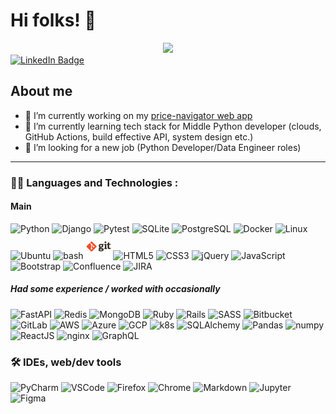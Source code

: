 <head>
  <link rel="stylesheet" href="https://cdn.jsdelivr.net/gh/devicons/devicon@v2.15.1/devicon.min.css">
</head>

# Hi folks! 👋

<!--
**ivanprytula/ivanprytula** is a ✨ _special_ ✨ repository because its `README.md` (this file) appears on your GitHub profile.

Here are some ideas to get you started:

- 🔭 I’m currently working on ...
- 🌱 I’m currently learning ...
- 👯 I’m looking to collaborate on ...
- 🤔 I’m looking for help with ...
- 💬 Ask me about ...
- 📫 How to reach me: ...
- 😄 Pronouns: ...
- ⚡ Fun fact: ...
-->
<div id="header" align="center">
  <img src="https://media.giphy.com/media/M9gbBd9nbDrOTu1Mqx/giphy.gif" width="100"/>
</div>

<div id="badges">
  <a href="https://www.linkedin.com/in/ivan-prytula/">
    <img src="https://img.shields.io/badge/LinkedIn-blue?style=for-the-badge&logo=linkedin&logoColor=white" alt="LinkedIn Badge"/>
  </a>
</div>

## About me
- 🔭 I’m currently working on my [price-navigator web app](https://github.com/ivanprytula/price-navigator)
- 🌱 I’m currently learning tech stack for Middle Python developer (clouds, GitHub Actions, build effective API, system design etc.)
- 🤔 I’m looking for a new job (Python Developer/Data Engineer roles)

---

### 👨‍💻 Languages and Technologies :  

#### Main

<div>
    <img src="https://cdn.jsdelivr.net/gh/devicons/devicon/icons/python/python-original-wordmark.svg" alt="Python" width="40" height="40" />
    <img src="https://cdn.jsdelivr.net/gh/devicons/devicon/icons/django/django-plain-wordmark.svg" alt="Django" width="40" height="40" />
    <img src="https://cdn.jsdelivr.net/gh/devicons/devicon/icons/pytest/pytest-original-wordmark.svg" alt="Pytest" width="40" height="40" />
    <img src="https://cdn.jsdelivr.net/gh/devicons/devicon/icons/sqlite/sqlite-original-wordmark.svg" alt="SQLite" width="40" height="40" />
    <img src="https://cdn.jsdelivr.net/gh/devicons/devicon/icons/postgresql/postgresql-original-wordmark.svg" alt="PostgreSQL" width="40" height="40" />
    <img src="https://cdn.jsdelivr.net/gh/devicons/devicon/icons/docker/docker-original-wordmark.svg" alt="Docker" width="40" height="40" /> 
    <img src="https://cdn.jsdelivr.net/gh/devicons/devicon/icons/linux/linux-original.svg" alt="Linux" width="40" height="40" />
    <img src="https://cdn.jsdelivr.net/gh/devicons/devicon/icons/ubuntu/ubuntu-plain-wordmark.svg" alt="Ubuntu" width="40" height="40" />    
    <img src="https://cdn.jsdelivr.net/gh/devicons/devicon/icons/bash/bash-original.svg" alt="bash" width="40" height="40" />
    <img src="https://github.com/devicons/devicon/blob/master/icons/git/git-original-wordmark.svg" alt="Git" width="40" height="40" />
    <img src="https://cdn.jsdelivr.net/gh/devicons/devicon/icons/html5/html5-original-wordmark.svg" alt="HTML5" width="40" height="40" />
    <img src="https://cdn.jsdelivr.net/gh/devicons/devicon/icons/css3/css3-original-wordmark.svg" alt="CSS3" width="40" height="40" />
    <img src="https://cdn.jsdelivr.net/gh/devicons/devicon/icons/jquery/jquery-original-wordmark.svg" alt="jQuery" width="40" height="40" />
    <img src="https://cdn.jsdelivr.net/gh/devicons/devicon/icons/javascript/javascript-original.svg" alt="JavaScript" width="40" height="40" />
    <img src="https://cdn.jsdelivr.net/gh/devicons/devicon/icons/bootstrap/bootstrap-original-wordmark.svg" alt="Bootstrap" width="40" height="40" />
    <img src="https://cdn.jsdelivr.net/gh/devicons/devicon/icons/confluence/confluence-original.svg" alt="Confluence" width="40" height="40" />   
    <img src="https://cdn.jsdelivr.net/gh/devicons/devicon/icons/jira/jira-original-wordmark.svg" alt="JIRA" width="40" height="40" />
</div>

##### Had some experience / worked with occasionally

<div>
    <img src="https://cdn.jsdelivr.net/gh/devicons/devicon/icons/fastapi/fastapi-original-wordmark.svg" alt="FastAPI" width="40" height="40" />
    <img src="https://cdn.jsdelivr.net/gh/devicons/devicon/icons/redis/redis-original-wordmark.svg" alt="Redis" width="40" height="40" />
    <img src="https://cdn.jsdelivr.net/gh/devicons/devicon/icons/mongodb/mongodb-original-wordmark.svg" alt="MongoDB" width="40" height="40" />
    <img src="https://cdn.jsdelivr.net/gh/devicons/devicon/icons/ruby/ruby-original-wordmark.svg" alt="Ruby" width="40" height="40" />
    <img src="https://cdn.jsdelivr.net/gh/devicons/devicon/icons/rails/rails-original-wordmark.svg" alt="Rails" width="40" height="40" />
    <img src="https://cdn.jsdelivr.net/gh/devicons/devicon/icons/sass/sass-original.svg" alt="SASS" width="40" height="40" />
    <img src="https://cdn.jsdelivr.net/gh/devicons/devicon/icons/bitbucket/bitbucket-original-wordmark.svg" alt="Bitbucket" width="40" height="40" />
    <img src="https://cdn.jsdelivr.net/gh/devicons/devicon/icons/gitlab/gitlab-original-wordmark.svg" alt="GitLab" width="40" height="40" />
    <img src="https://cdn.jsdelivr.net/gh/devicons/devicon/icons/amazonwebservices/amazonwebservices-original-wordmark.svg" alt="AWS" width="40" height="40" />
    <img src="https://cdn.jsdelivr.net/gh/devicons/devicon/icons/azure/azure-original-wordmark.svg" alt="Azure" width="40" height="40" />
    <img src="https://cdn.jsdelivr.net/gh/devicons/devicon/icons/googlecloud/googlecloud-original-wordmark.svg" alt="GCP" width="40" height="40" />
    <img src="https://cdn.jsdelivr.net/gh/devicons/devicon/icons/kubernetes/kubernetes-plain-wordmark.svg" alt="k8s" width="40" height="40" />
    <img src="https://cdn.jsdelivr.net/gh/devicons/devicon/icons/sqlalchemy/sqlalchemy-original.svg" alt="SQLAlchemy" width="40" height="40" />
    <img src="https://cdn.jsdelivr.net/gh/devicons/devicon/icons/pandas/pandas-original-wordmark.svg" alt="Pandas" width="40" height="40" />
    <img src="https://cdn.jsdelivr.net/gh/devicons/devicon/icons/numpy/numpy-original-wordmark.svg" alt="numpy" width="40" height="40" />
    <img src="https://cdn.jsdelivr.net/gh/devicons/devicon/icons/react/react-original-wordmark.svg" alt="ReactJS" width="40" height="40" /> 
    <img src="https://cdn.jsdelivr.net/gh/devicons/devicon/icons/nginx/nginx-original.svg" alt="nginx" width="40" height="40" />
    <img src="https://cdn.jsdelivr.net/gh/devicons/devicon/icons/graphql/graphql-plain-wordmark.svg" alt="GraphQL" width="40" height="40" />
</div>

### :hammer_and_wrench: IDEs, web/dev tools

<div>
    <img src="https://cdn.jsdelivr.net/gh/devicons/devicon/icons/pycharm/pycharm-original.svg" alt="PyCharm" width="40" height="40"  />
    <img src="https://cdn.jsdelivr.net/gh/devicons/devicon/icons/vscode/vscode-original.svg" alt="VSCode" width="40" height="40" />
    <img src="https://cdn.jsdelivr.net/gh/devicons/devicon/icons/firefox/firefox-original-wordmark.svg" alt="Firefox" width="40" height="40" />
    <img src="https://cdn.jsdelivr.net/gh/devicons/devicon/icons/chrome/chrome-original-wordmark.svg" alt="Chrome" width="40" height="40" />    
    <img src="https://cdn.jsdelivr.net/gh/devicons/devicon/icons/markdown/markdown-original.svg" alt="Markdown" width="40" height="40" />
    <img src="https://cdn.jsdelivr.net/gh/devicons/devicon/icons/jupyter/jupyter-original-wordmark.svg" alt="Jupyter" width="40" height="40" />
    <img src="https://cdn.jsdelivr.net/gh/devicons/devicon/icons/figma/figma-original.svg" alt="Figma" width="40" height="40" />
</div>
